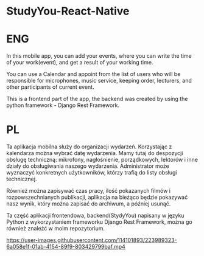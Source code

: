 # StudyYou-React-Native

# ENG
In this mobile app, you can add your events,
where you can write the time of your work(event), 
and get a result of your working time.

You can use a Calendar and appoint from the list of users 
who will be responsible for microphones, music service, 
keeping order, lecturers, and other participants of current event.

This is a frontend part of the app, 
the backend was created by using 
the python framework -  Django Rest Framework.

# PL
Ta aplikacja mobilna służy do organizacji wydarzeń.
Korzystając z kalendarza można wybrać datę wydarzenia. 
Mamy tutaj do despozycji obsługę techniczną: mikrofony, nagłośnienie, 
porządkowych, lektorów i inne działy do obsługiwania naszego wydarzenia.
Administrator może wyznaczyć konkretnych użytkowników, którzy trafią do
listy obsługi technicznej.

Również można zapisywać czas pracy, ilość pokazanych filmów i rozpowszechnianych 
publikacji, aplikacja na bieżąco będzie pokazywać nasz wynik, który można
zapisać do archiwum, a później usunąć.

Ta część aplikacji frontendowa, backend(StydyYou) napisany w języku Python
z wykorzystaniem frameworku Django Rest Framework, można go również znaleźć 
w moim repozytorium.

https://user-images.githubusercontent.com/114101893/223989323-6a058e1f-01ab-4154-89f9-803429799baf.mp4

